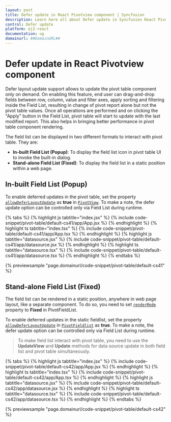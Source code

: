 ```yaml
---
layout: post
title: Defer update in React Pivotview component | Syncfusion
description: Learn here all about Defer update in Syncfusion React Pivotview component of Syncfusion Essential JS 2 and more.
control: Defer update 
platform: ej2-react
documentation: ug
domainurl: ##DomainURL##
---
```


# Defer update in React Pivotview component

Defer layout update support allows to update the pivot table component only on demand. On enabling this feature, end user can drag-and-drop fields between row, column, value and filter axes, apply sorting and filtering inside the Field List, resulting in change of pivot report alone but not the pivot table values. Once all operations are performed and on clicking the "Apply" button in the Field List, pivot table will start to update with the last modified report. This also helps in bringing better performance in pivot table component rendering.

The field list can be displayed in two different formats to interact with pivot table. They are:

* **In-built Field List (Popup)**: To display the field list icon in pivot table UI to invoke the built-in dialog.
* **Stand-alone Field List (Fixed)**: To display the field list in a static position within a web page.

## In-built Field List (Popup)

To enable deferred updates in the pivot table, set the property [`allowDeferLayoutUpdate`](https://ej2.syncfusion.com/react/documentation/api/pivotview/#allowdeferlayoutupdate) as **true** in [`PivotView`](https://ej2.syncfusion.com/react/documentation/api/pivotview/). To make a note, the defer update option can be controlled only via Field List during runtime.

{% tabs %}
{% highlight js tabtitle="index.jsx" %}
{% include code-snippet/pivot-table/default-cs41/app/App.jsx %}
{% endhighlight %}
{% highlight ts tabtitle="index.tsx" %}
{% include code-snippet/pivot-table/default-cs41/app/App.tsx %}
{% endhighlight %}
{% highlight js tabtitle="datasource.jsx" %}
{% include code-snippet/pivot-table/default-cs41/app/datasource.jsx %}
{% endhighlight %}
{% highlight ts tabtitle="datasource.tsx" %}
{% include code-snippet/pivot-table/default-cs41/app/datasource.tsx %}
{% endhighlight %}
{% endtabs %}

 {% previewsample "page.domainurl/code-snippet/pivot-table/default-cs41" %}

## Stand-alone Field List (Fixed)

The field list can be rendered in a static position, anywhere in web page layout, like a separate component. To do so, you need to set [`renderMode`](https://ej2.syncfusion.com/react/documentation/api/pivotfieldlist/pivotFieldListModel/#rendermode) property to **Fixed** in PivotFieldList.

To enable deferred updates in the static fieldlist, set the property [`allowDeferLayoutUpdate`](https://ej2.syncfusion.com/react/documentation/api/pivotfieldlist/pivotFieldListModel/#allowdeferlayoutupdate) in [`PivotFieldlist`](https://ej2.syncfusion.com/react/documentation/api/pivotfieldlist) as **true**. To make a note, the defer update option can be controlled only via Field List during runtime.

> To make field list interact with pivot table, you need to use the **UpdateView** and **Update** methods for data source update in both field list and pivot table simultaneously.

{% tabs %}
{% highlight js tabtitle="index.jsx" %}
{% include code-snippet/pivot-table/default-cs42/app/App.jsx %}
{% endhighlight %}
{% highlight ts tabtitle="index.tsx" %}
{% include code-snippet/pivot-table/default-cs42/app/App.tsx %}
{% endhighlight %}
{% highlight js tabtitle="datasource.jsx" %}
{% include code-snippet/pivot-table/default-cs42/app/datasource.jsx %}
{% endhighlight %}
{% highlight ts tabtitle="datasource.tsx" %}
{% include code-snippet/pivot-table/default-cs42/app/datasource.tsx %}
{% endhighlight %}
{% endtabs %}

 {% previewsample "page.domainurl/code-snippet/pivot-table/default-cs42" %}